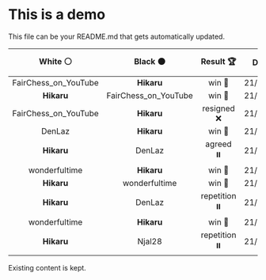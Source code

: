 # This is a demo

This file can be your README.md that gets automatically updated.

<!--START_SECTION:chessStats-->
<!-- Automatically generated with https://github.com/Balastrong/chess-stats-action -->

| White ⚪ | Black ⚫ | Result 🏆 | Date 📅 | Position 🗺️ |
|:---:|:---:|:---:|:---:|:---:|
| FairChess_on_YouTube | **Hikaru** | win 🥇 | 21/8/2024 | <a href="http://www.ee.unb.ca/cgi-bin/tervo/fen.pl?select=1r6/5pk1/6p1/R2B4/p4P2/3r4/5K2/8 w - -">Link</a> |
| **Hikaru** | FairChess_on_YouTube | win 🥇 | 21/8/2024 | <a href="http://www.ee.unb.ca/cgi-bin/tervo/fen.pl?select=8/8/8/8/3K1pB1/5Pk1/2R5/8 b - -">Link</a> |
| FairChess_on_YouTube | **Hikaru** | resigned ❌ | 21/8/2024 | <a href="http://www.ee.unb.ca/cgi-bin/tervo/fen.pl?select=6k1/3R2p1/p6p/2pQ4/2r1q2P/4B1P1/P4P2/6K1 b - -">Link</a> |
| DenLaz | **Hikaru** | win 🥇 | 21/8/2024 | <a href="http://www.ee.unb.ca/cgi-bin/tervo/fen.pl?select=R7/1p6/3k3p/1P1bp1p1/1r4P1/7P/p3BK2/8 w - -">Link</a> |
| **Hikaru** | DenLaz | agreed ⏸️ | 21/8/2024 | <a href="http://www.ee.unb.ca/cgi-bin/tervo/fen.pl?select=8/5pkp/6p1/8/3n3P/6P1/b2N1PBK/8 b - -">Link</a> |
| wonderfultime | **Hikaru** | win 🥇 | 21/8/2024 | <a href="http://www.ee.unb.ca/cgi-bin/tervo/fen.pl?select=3b4/2N2k2/6p1/P6p/1Bn5/8/5PP1/6K1 w - -">Link</a> |
| **Hikaru** | wonderfultime | win 🥇 | 21/8/2024 | <a href="http://www.ee.unb.ca/cgi-bin/tervo/fen.pl?select=3Q3k/P5p1/7p/5N2/4P3/5PnP/6RK/4q3 b - -">Link</a> |
| **Hikaru** | DenLaz | repetition ⏸️ | 21/8/2024 | <a href="http://www.ee.unb.ca/cgi-bin/tervo/fen.pl?select=r1b1kb1r/ppp2ppp/3q4/8/P2Q4/8/1PP2PPP/RNB2RK1 w kq -">Link</a> |
| wonderfultime | **Hikaru** | win 🥇 | 21/8/2024 | <a href="http://www.ee.unb.ca/cgi-bin/tervo/fen.pl?select=6k1/8/3p1np1/p1pP1p1p/1pP4P/1P4P1/P2Q1nP1/q2B2K1 w - -">Link</a> |
| **Hikaru** | Njal28 | repetition ⏸️ | 21/8/2024 | <a href="http://www.ee.unb.ca/cgi-bin/tervo/fen.pl?select=3r2k1/5p2/6p1/5p1p/1P6/P5P1/3R1Q1K/q7 b - -">Link</a> |

<!--END_SECTION:chessStats-->

Existing content is kept.

